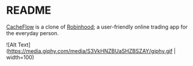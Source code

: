 # README

<a href="https://cache-flow.herokuapp.com/#/">CacheFlow</a> is a clone of <a href="https://robinhood.com/">Robinhood</a>; a user-friendly online trading app for the everyday person.

![Alt Text](https://media.giphy.com/media/S3VkHNZBUaSHZBSZAY/giphy.gif | width=100)
